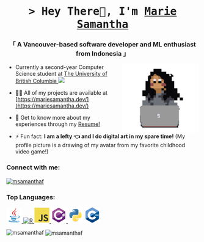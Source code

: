 <h1 align="center">  <samp>&gt; Hey There👋, I'm
                <b><a target="_blank" href="https://mariesamantha.dev/">Marie Samantha</a></b>
        </samp>
<h3 align="center">「 A Vancouver-based software developer and ML enthusiast from Indonesia 」</h3>
<img src="pixelsam.png" align="right" width="200" height="180"/>

- Currently a second-year Computer Science student at <a href="https://you.ubc.ca/ubc_programs/computer-science-vancouver-bsc/">The University of British Columbia </a><img src="https://media.giphy.com/media/fYSnHlufseco8Fh93Z/giphy.gif" width="30">

- 👨‍💻 All of my projects are available at [https://mariesamantha.dev/](https://mariesamantha.dev/)

- 📄 Get to know more about my experiences through my [Resume!](https://drive.google.com/file/d/1bNw86EYeEkUsowvuY4C790BfxjidzCba/view?usp=sharing)

- ⚡ Fun fact: **I am a lefty :point_left: and I do digital art in my spare time!** (My profile picture is a drawing of my avatar from my favorite childhood video game!)

<h3 align="left">Connect with me:</h3>
<p align="left">
<a href="https://linkedin.com/in/msamanthaf" target="blank"><img align="center" src="https://raw.githubusercontent.com/rahuldkjain/github-profile-readme-generator/master/src/images/icons/Social/linked-in-alt.svg" alt="msamanthaf" height="30" width="40" /></a>
</p>

<h3 align="left">Top Languages:</h3>
<p align="left"> <a href="https://www.java.com" target="_blank" rel="noreferrer"> <img src="https://raw.githubusercontent.com/devicons/devicon/master/icons/java/java-original.svg" alt="java" width="40" height="40"/> </a> </a> <a href="https://www.r-project.org/" target="_blank" rel="noreferrer"> <img src="https://www.r-project.org/logo/Rlogo.svg" alt="R" width="40" height="40"/> </a> <a href="https://developer.mozilla.org/en-US/docs/Web/JavaScript" target="_blank" rel="noreferrer"> <img src="https://raw.githubusercontent.com/devicons/devicon/master/icons/javascript/javascript-original.svg" alt="javascript" width="40" height="40"/> </a> <a href="https://www.python.org" target="_blank" rel="noreferrer"> <a href="https://www.w3schools.com/cs/" target="_blank" rel="noreferrer"> <img src="https://raw.githubusercontent.com/devicons/devicon/master/icons/csharp/csharp-original.svg" alt="csharp" width="40" height="40"/> </a> <img src="https://raw.githubusercontent.com/devicons/devicon/master/icons/python/python-original.svg" alt="python" width="40" height="40"/> </a> <a href="https://www.w3schools.com/cpp/" target="_blank" rel="noreferrer"> <img src="https://raw.githubusercontent.com/devicons/devicon/master/icons/cplusplus/cplusplus-original.svg" alt="cplusplus" width="40" height="40"/> </a>
</p>
<p><img align="left" src="https://github-readme-stats.vercel.app/api/top-langs?username=msamanthaf&show_icons=true&locale=en&layout=compact&hide=html,jupyter%20notebook&langs_count=8&bg_color=DEG,1F3B4D,100328&text_color=F5FBFF&ring_color=53D8B9&title_color=DABFDE" alt="msamanthaf" /></p>
<p>&nbsp;<img align="center" src="https://github-readme-stats.vercel.app/api?username=msamanthaf&show_icons=true&locale=en&bg_color=DEG,1F3B4D,100328&text_color=F5FBFF&ring_color=53D8B9&title_color=DABFDE&rank_icon=github" alt="msamanthaf" /></p>
